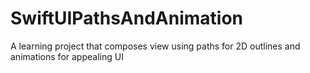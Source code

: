 # SwiftUIPathsAndAnimation
A learning project that composes view using paths for 2D outlines and animations for appealing UI
